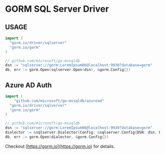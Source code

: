 # GORM SQL Server Driver

## USAGE

```go
import (
  "gorm.io/driver/sqlserver"
  "gorm.io/gorm"
)

// github.com/microsoft/go-mssqldb
dsn := "sqlserver://gorm:LoremIpsum86@localhost:9930?database=gorm"
db, err := gorm.Open(sqlserver.Open(dsn), &gorm.Config{})
```

## Azure AD Auth

```go
import (
	"github.com/microsoft/go-mssqldb/azuread"
  "gorm.io/driver/sqlserver"
  "gorm.io/gorm"
)

// github.com/microsoft/go-mssqldb
dsn := "sqlserver://gorm:LoremIpsum86@localhost:9930?database=gorm"
dialector := &sqlserver.Dialector{Config: &sqlserver.Config{DSN: dsn, DriverName: azuread.DriverName}}
db, err := gorm.Open(dialector, &gorm.Config{})
```

Checkout [https://gorm.io](https://gorm.io) for details.

